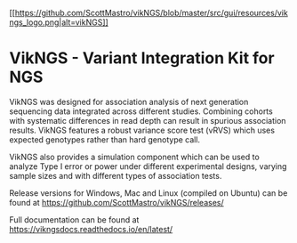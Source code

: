 [[https://github.com/ScottMastro/vikNGS/blob/master/src/gui/resources/vikngs_logo.png|alt=vikNGS]]

# VikNGS - Variant Integration Kit for NGS

VikNGS was designed for association analysis of next generation sequencing data integrated across different studies. Combining cohorts with systematic differences in read depth can result in spurious association results. VikNGS features a robust variance score test (vRVS) which uses expected genotypes rather than hard genotype call. 

VikNGS also provides a simulation component which can be used to analyze Type I error or power under different experimental designs, varying sample sizes and with different types of association tests. 

Release versions for Windows, Mac and Linux (compiled on Ubuntu) can be found at https://github.com/ScottMastro/vikNGS/releases/

Full documentation can be found at https://vikngsdocs.readthedocs.io/en/latest/
